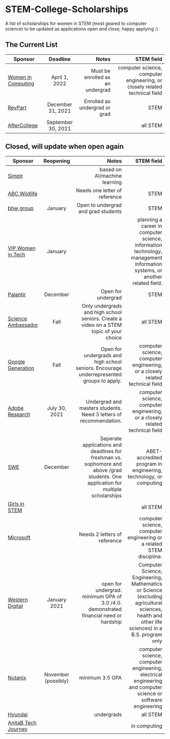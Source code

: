 # STEM-College-Scholarships
A list of scholarships for women in STEM (most geared to computer science) to be updated as applications open and close, happy applying :) . 


## The Current List 
| Sponsor        | Deadline           | Notes | STEM field | 
| ------------- |:-------------:| -----:|-----:|
| [Women In Computing](https://www.loadview-testing.com/scholarship/)      | April 1, 2022 | Must be enrolled as an undergrad |computer science, computer engineering, or closely related technical field |
| [RevPart](https://revpart.com/scholarship/) | December 31, 2021 | Enrolled as undergrad or grad | STEM |
| [AfterCollege](https://www.aftercollege.com/company/aftercollege-inc/10/scholarship/259/?source=ur-sch-stem) | September 30, 2021 |  | all STEM |



## Closed, will update when open again
| Sponsor        | Reopening           | Notes  | STEM field |
| ------------- |:-------------:| -----:|-----:|
| [Simplr](https://www.simplr.ai/scholarships) |  | based on AI/machine learning |  |
| [ABC Wildlife](https://abcwildlife.com/academic-scholarship)      |  | Needs one letter of reference | STEM |
| [bhw group](https://thebhwgroup.com/scholarship)      | January | Open to undergrad and grad students| STEM |
| [VIP Women in Tech](https://trustvip.com/?s=scholarship) | January |  |planning a career in computer science, information technology, management information systems, or another related field. |
| [Palantir](https://www.palantir.com/students/scholarship/wit-north-america/) | December | Open for undergrad | STEM |
| [Science Ambassador](https://www.scienceambassadorscholarship.org/#faq) | Fall | Only undergrads and high school seniors. Create a video on a STEM topic of your choice | all STEM |
| [Google Generation](https://buildyourfuture.withgoogle.com/scholarships/generation-google-scholarship/) | Fall | Open for undergrads and high school seniors. Encourage underrepresented groups to apply. | computer science, computer engineering, or a closely related technical field |
| [Adobe Research](https://research.adobe.com/scholarship/) | July 30, 2021 | Undergrad and masters students. Need 3 letters of recommendation. | computer science, computer engineering, or a closely related technical field |
| [SWE](https://scholarships.swe.org/applications/login.asp) | December | Seperate applications and deadlines for freshman vs. sophomore and above /grad students. One application for multiple scholarships | ABET-accredited program in engineering, technology, or computing  |
| [Girls in STEM](https://girlswhostem.com/girls-in-stem-scholarship/) |  |  | all STEM |
| [Microsoft](https://www.microsoft.com/en-us/diversity/programs/women-at-microsoft-scholarship) |  | Needs 2 letters of reference | computer science, computer engineering or a related STEM discipline. |
| [Western Digital](https://www.westerndigital.com/company/corporate-philanthropy/scholarship-programs) | January 2021 | open for undergrad. minimum GPA of 3.0 /4.0. demonstrated financial need or hardship | Computer Science, Engineering, Mathematics or Science (excluding agricultural sciences, health and other life sciences) in a B.S. program only | 
| [Nutanix](https://www.nutanix.com/scholarships) | November (possibly) | minimum 3.5 GPA | computer science, computer engineering, electrical engineering and computer science or software engineering |
| [Hyundai](https://www.tun.com/blog/hyundai-women-in-stem-scholarship/) |  | undergrads | all STEM |
| [AnitaB Tech Journey](https://anitab.org/awards-grants/tech-journey-scholarship/) | |  | in computing |

